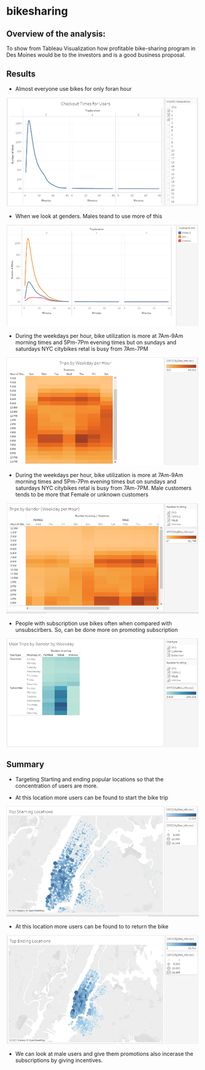 # bikesharing

## Overview of the analysis:

To show from Tableau Visualization how profitable bike-sharing program in Des Moines would be to the investors and is a good business proposal.

## Results

- Almost everyone use bikes for only foran hour 

![CU](https://github.com/maddalisushmitha/bikesharing/blob/main/images_for_readme/Checkout%20Times%20for%20Users.png)

- When we look at genders. Males teand to use more of this

![CUG](https://github.com/maddalisushmitha/bikesharing/blob/main/images_for_readme/Checkout%20Times%20by%20Gender.png)

- During the weekdays per hour, bike utilization is more at 7Am-9Am morning times and 5Pm-7Pm evening times but on sundays and saturdays NYC citybikes retal is busy from 7Am-7PM

![TWH](https://github.com/maddalisushmitha/bikesharing/blob/main/images_for_readme/Trips%20by%20Weekday%20per%20Hour.png)

- During the weekdays per hour, bike utilization is more at 7Am-9Am morning times and 5Pm-7Pm evening times but on sundays and saturdays NYC citybikes retal is busy from 7Am-7PM. Male customers tends to be more that Female or unknown customers

![TWHG](https://github.com/maddalisushmitha/bikesharing/blob/main/images_for_readme/Trips%20by%20Gender%20(Weekday%20per%20Hour).png)

- People with subscription  use bikes often when compared with unsubscirbers. So, can be done more on promoting subscription

![UTWG](https://github.com/maddalisushmitha/bikesharing/blob/main/images_for_readme/User%20Trips%20by%20Gender%20by%20Weekday.png)



## Summary

- Targeting Starting and ending popular locations so that the concentration of users are more.

- At this location more users can be found to start the bike trip

![S](https://github.com/maddalisushmitha/bikesharing/blob/main/images_for_readme/Top%20Starting%20Location.png)


- At this location more users can be found to to return the  bike 

![E](https://github.com/maddalisushmitha/bikesharing/blob/main/images_for_readme/Top%20Ending%20Locations.png)

- We can look at male users and give them promotions also incerase the subscriptions by giving incentives. 

